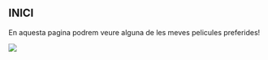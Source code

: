 ## INICI

En aquesta pagina podrem veure alguna de les meves pelicules preferides!

<img src="/img/camara.jpg">